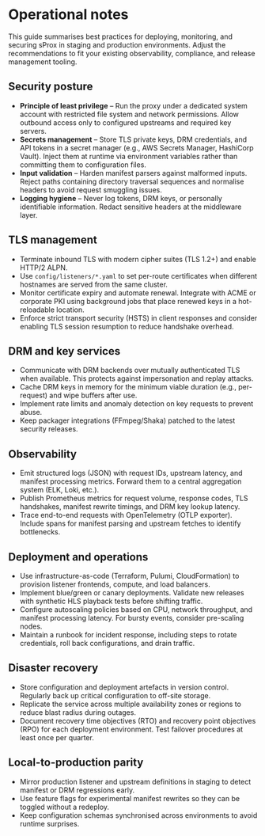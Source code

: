 # Operational notes

This guide summarises best practices for deploying, monitoring, and securing sProx in
staging and production environments. Adjust the recommendations to fit your existing
observability, compliance, and release management tooling.

## Security posture

- **Principle of least privilege** – Run the proxy under a dedicated system account with
  restricted file system and network permissions. Allow outbound access only to
  configured upstreams and required key servers.
- **Secrets management** – Store TLS private keys, DRM credentials, and API tokens in a
  secret manager (e.g., AWS Secrets Manager, HashiCorp Vault). Inject them at runtime via
  environment variables rather than committing them to configuration files.
- **Input validation** – Harden manifest parsers against malformed inputs. Reject paths
  containing directory traversal sequences and normalise headers to avoid request
  smuggling issues.
- **Logging hygiene** – Never log tokens, DRM keys, or personally identifiable
  information. Redact sensitive headers at the middleware layer.

## TLS management

- Terminate inbound TLS with modern cipher suites (TLS 1.2+) and enable HTTP/2 ALPN.
- Use `config/listeners/*.yaml` to set per-route certificates when different hostnames are
  served from the same cluster.
- Monitor certificate expiry and automate renewal. Integrate with ACME or corporate PKI
  using background jobs that place renewed keys in a hot-reloadable location.
- Enforce strict transport security (HSTS) in client responses and consider enabling TLS
  session resumption to reduce handshake overhead.

## DRM and key services

- Communicate with DRM backends over mutually authenticated TLS when available. This
  protects against impersonation and replay attacks.
- Cache DRM keys in memory for the minimum viable duration (e.g., per-request) and wipe
  buffers after use.
- Implement rate limits and anomaly detection on key requests to prevent abuse.
- Keep packager integrations (FFmpeg/Shaka) patched to the latest security releases.

## Observability

- Emit structured logs (JSON) with request IDs, upstream latency, and manifest processing
  metrics. Forward them to a central aggregation system (ELK, Loki, etc.).
- Publish Prometheus metrics for request volume, response codes, TLS handshakes, manifest
  rewrite timings, and DRM key lookup latency.
- Trace end-to-end requests with OpenTelemetry (OTLP exporter). Include spans for
  manifest parsing and upstream fetches to identify bottlenecks.

## Deployment and operations

- Use infrastructure-as-code (Terraform, Pulumi, CloudFormation) to provision listener
  frontends, compute, and load balancers.
- Implement blue/green or canary deployments. Validate new releases with synthetic HLS
  playback tests before shifting traffic.
- Configure autoscaling policies based on CPU, network throughput, and manifest
  processing latency. For bursty events, consider pre-scaling nodes.
- Maintain a runbook for incident response, including steps to rotate credentials, roll
  back configurations, and drain traffic.

## Disaster recovery

- Store configuration and deployment artefacts in version control. Regularly back up
  critical configuration to off-site storage.
- Replicate the service across multiple availability zones or regions to reduce blast
  radius during outages.
- Document recovery time objectives (RTO) and recovery point objectives (RPO) for each
  deployment environment. Test failover procedures at least once per quarter.

## Local-to-production parity

- Mirror production listener and upstream definitions in staging to detect manifest or DRM
  regressions early.
- Use feature flags for experimental manifest rewrites so they can be toggled without a
  redeploy.
- Keep configuration schemas synchronised across environments to avoid runtime surprises.
